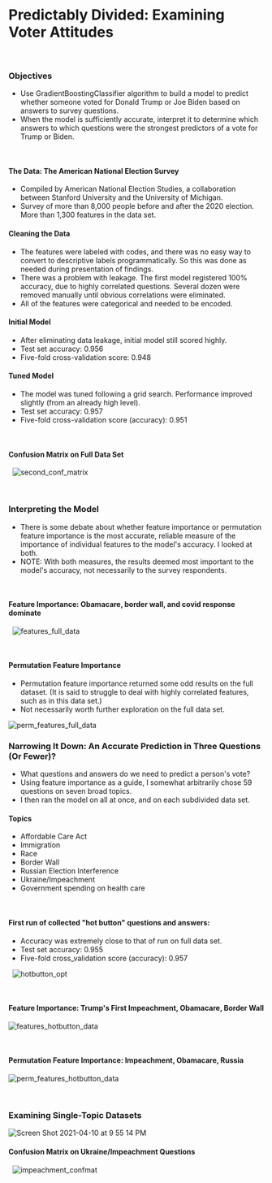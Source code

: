 # Predictably Divided: Examining Voter Attitudes

&nbsp;

### Objectives
* Use GradientBoostingClassifier algorithm to build a model to predict whether someone voted for Donald Trump or Joe Biden based on answers to survey questions.
* When the model is sufficiently accurate, interpret it to determine which answers to which questions were the strongest predictors of a vote for Trump or Biden.

&nbsp;
#### The Data: The American National Election Survey 
* Compiled by American National Election Studies, a collaboration between Stanford University and the University of Michigan.
* Survey of more than 8,000 people before and after the 2020 election. More than 1,300 features in the data set.
&nbsp;

#### Cleaning the Data
* The features were labeled with codes, and there was no easy way to convert to descriptive labels programmatically. So this was done as needed during presentation of findings. 
* There was a problem with leakage. The first model registered 100% accuracy, due to highly correlated questions. Several dozen were removed manually until obvious correlations were eliminated.
* All of the features were categorical and needed to be encoded.
&nbsp;

#### Initial Model 
* After eliminating data leakage, initial model still scored highly.
* Test set accuracy: 0.956
* Five-fold cross-validation score: 0.948
&nbsp;
#### Tuned Model
* The model was tuned following a grid search. Performance improved slightly (from an already high level).
* Test set accuracy: 0.957
* Five-fold cross-validation score (accuracy): 0.951


&nbsp;
#### Confusion Matrix on Full Data Set
&nbsp;
![second_conf_matrix](https://user-images.githubusercontent.com/29707241/114323812-9f452400-9aec-11eb-9dfe-f1f42166eb0f.png)


&nbsp;
### Interpreting the Model
* There is some debate about whether feature importance or permutation feature importance is the most accurate, reliable measure of the importance of individual features to the model's accuracy. I looked at both. 
* NOTE: With both measures, the results deemed most important to the model's accuracy, not necessarily to the survey respondents.
&nbsp;


&nbsp;
#### Feature Importance: Obamacare, border wall, and covid response dominate
&nbsp;
![features_full_data](https://user-images.githubusercontent.com/29707241/114324493-ed0f5b80-9aef-11eb-9fbf-34e57a78e63e.png)

&nbsp;


#### Permutation Feature Importance
* Permutation feature importance returned some odd results on the full dataset. (It is said to struggle to deal with highly correlated features, such as in this data set.)
* Not necessarily worth further exploration on the full data set.

![perm_features_full_data](https://user-images.githubusercontent.com/29707241/114324514-0b755700-9af0-11eb-8440-ef03d4d3bd90.png)
&nbsp;



### Narrowing It Down: An Accurate Prediction in Three Questions (Or Fewer)?
* What questions and answers do we need to predict a person's vote?
* Using feature importance as a guide, I somewhat arbitrarily chose 59 questions on seven broad topics.
* I then ran the model on all at once, and on each subdivided data set.

#### Topics
* Affordable Care Act
* Immigration
* Race
* Border Wall
* Russian Election Interference
* Ukraine/Impeachment
* Government spending on health care


&nbsp;
#### First run of collected "hot button" questions and answers: 
* Accuracy was extremely close to that of run on full data set.
* Test set accuracy: 0.955
* Five-fold cross_validation score (accuracy): 0.957

&nbsp;
![hotbutton_opt](https://user-images.githubusercontent.com/29707241/114325433-c3f1c980-9af5-11eb-8e02-c3fc0f95b468.png)
&nbsp;


&nbsp;
#### Feature Importance: Trump's First Impeachment, Obamacare, Border Wall

![features_hotbutton_data](https://user-images.githubusercontent.com/29707241/114324986-29908680-9af3-11eb-9a60-756c7e17648c.png)



&nbsp;
#### Permutation Feature Importance: Impeachment, Obamacare, Russia

![perm_features_hotbutton_data](https://user-images.githubusercontent.com/29707241/114325012-59d82500-9af3-11eb-8ec7-ff6af48e5b37.png)


&nbsp;
### Examining Single-Topic Datasets


![Screen Shot 2021-04-10 at 9 55 14 PM](https://user-images.githubusercontent.com/29707241/114325053-a3287480-9af3-11eb-9d1e-18bf704b5c99.png)


#### Confusion Matrix on Ukraine/Impeachment Questions
&nbsp;
![impeachment_confmat](https://user-images.githubusercontent.com/29707241/114325133-21851680-9af4-11eb-89e6-2b44ab30f89d.png)
